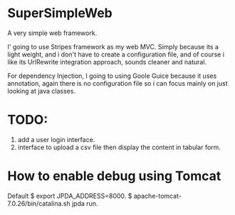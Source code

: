 SuperSimpleWeb
==============

A very simple web framework.

I' going to use  Stripes framework as my web MVC. Simply because its a light weight, 
and i don't have to create a configuration file, and of course i like its UrlRewrite integration approach, 
sounds cleaner and natural.

For dependency Injection, I going to using Goole Guice because it uses annotation, again there is no
configuration file so i can focus mainly on just looking at java classes.

TODO:
====
1. add a user login interface.
2. interface to upload a csv file then display the content in tabular form.

How to enable debug using Tomcat
================================
Default 
$ export JPDA_ADDRESS=8000.
$ apache-tomcat-7.0.26/bin/catalina.sh jpda run.

